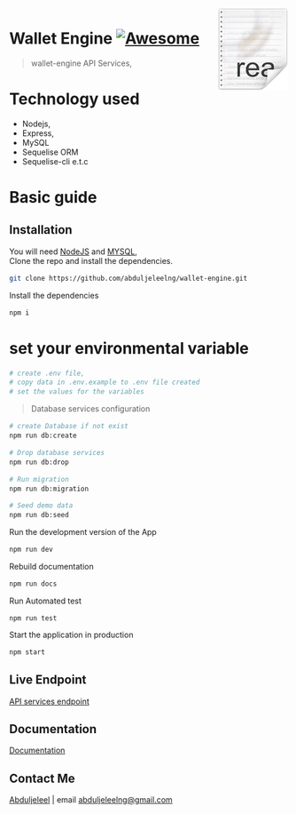 
<img src="icon.png" align="right" />

# Wallet Engine [![Awesome](https://cdn.rawgit.com/sindresorhus/awesome/d7305f38d29fed78fa85652e3a63e154dd8e8829/media/badge.svg)](https://github.com/abduljeleelng/wallet-engine#readme)
> wallet-engine API Services, 
# Technology used
*  Nodejs, 
* Express, 
* MySQL 
* Sequelise ORM 
* Sequelise-cli e.t.c

# Basic guide

## Installation

You will need [NodeJS](https://nodejs.org/) and [MYSQL](https://www.mysql.com/), <br /> Clone the repo and install the dependencies.
```bash
git clone https://github.com/abduljeleelng/wallet-engine.git
```
Install the dependencies 

```bash
npm i
```
# set your environmental variable 
```bash
# create .env file, 
# copy data in .env.example to .env file created
# set the values for the variables
```
> Database services configuration 
```bash
# create Database if not exist 
npm run db:create
```
```bash
# Drop database services 
npm run db:drop
```
```bash
# Run migration 
npm run db:migration 
```
```bash
# Seed demo data 
npm run db:seed
```

Run the development version of the App 

```bash
npm run dev
```

Rebuild documentation

```bash
npm run docs
```

Run Automated test 

```
npm run test
```

Start the application in production

```bash
npm start
```

## Live Endpoint 
[API services endpoint](https://abduljeleelng-wallet-engine.herokuapp.com/)

## Documentation
[Documentation](https://abduljeleelng-wallet-engine.herokuapp.com/)

## Contact Me
[Abduljeleel](mailto:abduljeleelng@gmail.com) | email abduljeleelng@gmail.com